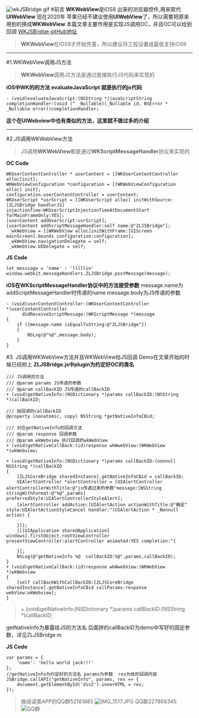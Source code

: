 ![wkJSBridge.gif](https://upload-images.jianshu.io/upload_images/1483880-359d43dfb0a32e16.gif?imageMogr2/auto-orient/strip)
#前言
**WKWebView**是iOS8 出来的浏览器控件,用来取代**UIWebView**
现在2020年 苹果已经不建议使用**UIWebView**了，所以需要把原来用到的换成**WKWebView**
本篇文章主要作用是实现JS调用OC，并且OC可以给到回调
[WKJSBridge gitHub地址](https://github.com/MerryChristmasEve/WKJSBridge)
>**WKWebView**在iOS9才开始完善，所以建议将工程设置成最低支持iOS9
-----
#1.WKWebView调用JS方法
>**WKWebView**调用JS方法是通过直接执行JS代码来实现的

**iOS中WK的的方法 evaluateJavaScript 就是执行的js代码**
```
- (void)evaluateJavaScript:(NSString *)javaScriptString completionHandler:(void (^ _Nullable)(_Nullable id, NSError * _Nullable error))completionHandler;
```

**这个在UIWebview中也有类似的方法，这里就不做过多的介绍**

----

#2.JS调用WKWebView方法
>JS调用**WKWebView**都是通过**WKScriptMessageHandler**协议来实现的

**OC Code**
```
WKUserContentController * userContent = [[WKUserContentController alloc]init];
WKWebViewConfiguration *configuration = [[WKWebViewConfiguration alloc] init];
configuration.userContentController = userContent;
WKUserScript *usrScript = [[WKUserScript alloc] initWithSource:[ZLJSBridge handlerJS] injectionTime:WKUserScriptInjectionTimeAtDocumentStart forMainFrameOnly:YES];
[userContent addUserScript:usrScript];
[userContent addScriptMessageHandler:self name:@"ZLJSBridge"];
 _wkWebView = [[WKWebView alloc]initWithFrame:[UIScreen mainScreen].bounds configuration:configuration];
 _wkWebView.navigationDelegate = self;
 _wkWebView.UIDelegate = self;
```

**JS Code**
```
let messsage = 'name' : 'lllllin'
window.webkit.messageHandlers.ZLJSBridge.postMessage(message);
```
**iOS在WKScriptMessageHandler协议中的方法接受参数**
message.name为addScriptMessageHandler时传递的name
message.body为JS传递的参数
```
- (void)userContentController:(WKUserContentController *)userContentController
      didReceiveScriptMessage:(WKScriptMessage *)message
{
    if ([message.name isEqualToString:@"ZLJSBridge"])
    {
        NSLog(@"%@",message.body);
    }
}
```

#3. JS调用WKWebView方法并且WKWebView给JS回调
Demo在文章开始的时候已经附上
**ZLJSBridge.js中plugin为约定好OC的类名**
```
/// JS调用的方法
/// @param params JS传递的参数
/// @param callBackID JS传递的callBackID
+ (void)getNativeInfo:(NSDictionary *)params callBackID:(NSString *)callBackID;

/// 给回调的callBackID
@property (nonatomic, copy) NSString *getNativeInfoCBid;

/// 对应getNativeInfo的回调方法
/// @param response 回调参数
/// @param wkWebview 执行回调的wkWebView
+ (void)getNativeCallBack:(id)response wkWwebView:(WKWebView *)wkWebview;
```
```
+ (void)getNativeInfo:(NSDictionary *)params callBackID:(nonnull NSString *)callBackID
{
    [ZLJSCoreBridge sharedInstance].getNativeInfoCBid = callBackID;
    UIAlertController *alertController = [UIAlertController alertControllerWithTitle:@"js传递过来的参数"message:[NSString stringWithFormat:@"%@",params] preferredStyle:UIAlertControllerStyleAlert];
    [alertController addAction:[UIAlertAction actionWithTitle:@"确定" style:UIAlertActionStyleCancel handler:^(UIAlertAction * _Nonnull action) {
        
    }]];
    [[[UIApplication sharedApplication] windows].firstObject.rootViewController presentViewController:alertController animated:YES completion:^{
        
    }];
    NSLog(@"getNativeInfo %@  callBackID:%@",params,callBackID);
}
+ (void)getNativeCallBack:(id)response wkWwebView:(WKWebView *)wkWebview
{
    [self callBackWithCallBackID:[ZLJSCoreBridge sharedInstance].getNativeInfoCBid callParams:response webView:wkWebview];
}
```
> \+ (void)getNativeInfo:(NSDictionary *)params callBackID:(NSString *)callBackID;

getNativeInfo为暴露给JS的方法名  后面拼的callBackID为demo中写好的固定参数，详见ZLJSBridge.m

**JS Code**
```
var params = {
    'name': 'hello world jack!!!'
};
//getNativeInfo为约定好的方法名 params为参数  res为给的回调内容
JSBridge.callAPI("getNativeInfo", params, res => {
    document.getElementById('div2').innerHTML = res;
});
```
>做阅读类APP的QQ群52181885 ![IMG_1517.JPG](https://upload-images.jianshu.io/upload_images/1483880-bf583a93b2410992.JPG?imageMogr2/auto-orient/strip%7CimageView2/2/w/240)
QQ群227866345
![QQ群](https://upload-images.jianshu.io/upload_images/1483880-34c3a2433738483a.jpeg?imageMogr2/auto-orient/strip%7CimageView2/2/w/240)

